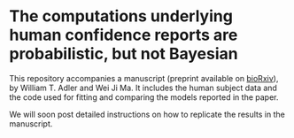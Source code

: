 # The computations underlying human confidence reports are probabilistic, but not Bayesian
This repository accompanies a manuscript (preprint available on [bioRxiv](http://biorxiv.org/content/early/2016/12/11/093203)), by William T. Adler and Wei Ji Ma. It includes the human subject data and the code used for fitting and comparing the models reported in the paper.

We will soon post detailed instructions on how to replicate the results in the manuscript.
